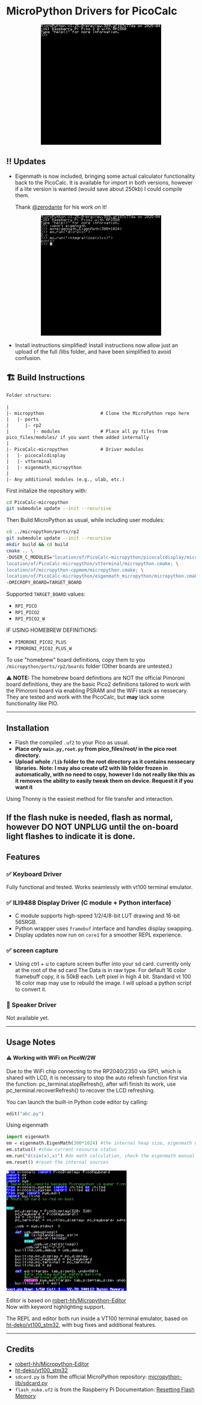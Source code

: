 # MicroPython Drivers for PicoCalc 
<p align="center">
  <img src="./imgs/framebuffer.jpg" alt="REPL" width="320"/>
</p>

## :bangbang: Updates

- Eigenmath is now included, bringing some actual calculator functionality back to the PicoCalc.
It is available for import in both versions, however if a lite version is wanted (would save about 250kb) I could compile them.

    Thank [@zerodante](https://github.com/zenodante) for his work on it!

<p align="center">
  <img src="./imgs/eigenmath.jpg" alt="Eigenmath Example" width="320"/>
</p>

- Install instructions simplified!
Install instructions now allow just an upload of the full /libs folder, and have been simplified to avoid confusion.

## :building_construction: Build Instructions

```
Folder structure:

|
|- micropython                     # Clone the MicroPython repo here
|   |- ports
|      |- rp2
|         |- modules               # Place all py files from pico_files/modules/ if you want them added internally
|
|- PicoCalc-micropython            # Driver modules
|   |- picocalcdisplay
|   |- vtterminal
|   |- eigenmath_micropython
|
|- Any additional modules (e.g., ulab, etc.)
```

First initalize the repository with:
```sh
cd PicoCalc-micropython
git submodule update --init --recursive
```

Then Build MicroPython as usual, while including user modules:
```sh
cd ../micropython/ports/rp2
git submodule update --init --recursive
mkdir build && cd build
cmake .. \
-DUSER_C_MODULES="location/of/PicoCalc-micropython/picocalcdisplay/micropython.cmake; \
location/of/PicoCalc-micropython/vtterminal/micropython.cmake; \
location/of/micropython-cppmem/micropython.cmake; \
location/of/PicoCalc-micropython/eigenmath_micropython/micropython.cmake" \
-DMICROPY_BOARD=TARGET_BOARD
```

Supported `TARGET_BOARD` values:
- `RPI_PICO`
- `RPI_PICO2`
- `RPI_PICO2_W`
  
IF USING HOMEBREW DEFINITIONS:
- `PIMORONI_PICO2_PLUS`
- `PIMORONI_PICO2_PLUS_W`
  
To use "homebrew" board definitions, copy them to you `/micropython/ports/rp2/boards` folder
(Other boards are untested.)

:warning: **NOTE:** The homebrew board definitions are NOT the official Pimoroni board definitions, they are the basic Pico2 definitions tailored to work with the Pimoroni board via enabling PSRAM and the WiFi stack as nessecary. They are tested and work with the PicoCalc, but **may** lack some functionality like PIO.

---

## Installation

- Flash the compiled `.uf2` to your Pico as usual.
- **Place only `main.py,root.py` from pico_files/root/ in the pico root directory.**
- **Upload whole `/lib` folder to the root directory as it contains nessecary libraries.**
**Note: I may also create uf2 with lib folder frozen in automatically, with no need to copy, however I do not really like this as it removes the ability to easily tweak them on device. Request it if you want it**


Using Thonny is the easiest method for file transfer and interaction.

If the flash nuke is needed, flash as normal, however **DO NOT UNPLUG** until the on-board light flashes to indicate it is done.
---

## Features
 
### ✅ Keyboard Driver  
Fully functional and tested. Works seamlessly with vt100 terminal emulator.

### ✅ ILI9488 Display Driver (C module + Python interface)  
- C module supports high-speed 1/2/4/8-bit LUT drawing and 16-bit 565RGB.  
- Python wrapper uses `framebuf` interface and handles display swapping.  
- Display updates now run on `core1` for a smoother REPL experience.

### ✅ screen capture
- Using ctrl + u to capture screen buffer into your sd card. currently only at the root of the sd card
The Data is in raw type. For default 16 color framebuff copy, it is 50kB each. Left pixel in high 4 bit.
Standard vt 100 16 color map may use to rebuild the image. I will upload a python script to convert it.

### 🔲 Speaker Driver  
Not available yet.


---

## Usage Notes

#### :warning: Working with WiFi on PicoW/2W
Due to the WiFi chip connecting to the RP2040/2350 via SPI1, which is shared with LCD, it is necessary to stop the auto refresh function first via the function:
pc_terminal.stopRefresh(), after wifi finish its work, use pc_terminal.recoverRefresh() to recover the LCD refreshing.

You can launch the built-in Python code editor by calling:
```python
edit("abc.py")
```
Using eigenmath
```python
import eigenmath
em = eigenmath.EigenMath(300*1024) #the internal heap size, eigenmath needs A LOT OF RAM. It will be released after you delete the em instance
em.status() #show current resource status
em.run("d(sin(x),x)") #do math calculation, check the eigenmath manual for more details
em.reset() #reset the internal sources

```
![editor](./imgs/framebuffer2.jpg)

Editor is based on [robert-hh/Micropython-Editor](https://github.com/robert-hh/Micropython-Editor)  
Now with keyword highlighting support.

The REPL and editor both run inside a VT100 terminal emulator, based on  
[ht-deko/vt100_stm32](https://github.com/ht-deko/vt100_stm32), with bug fixes and additional features.

---

## Credits
- [robert-hh/Micropython-Editor](https://github.com/robert-hh/Micropython-Editor)  
- [ht-deko/vt100_stm32](https://github.com/ht-deko/vt100_stm32)
- `sdcard.py` is from the official MicroPython repository: [micropython-lib/sdcard.py](https://github.com/micropython/micropython-lib/blob/master/micropython/drivers/storage/sdcard/sdcard.py)
- `flash_nuke.uf2` is from the Raspberry Pi Documentation: [Resetting Flash Memory](https://www.raspberrypi.com/documentation/microcontrollers/pico-series.html#resetting-flash-memory)

